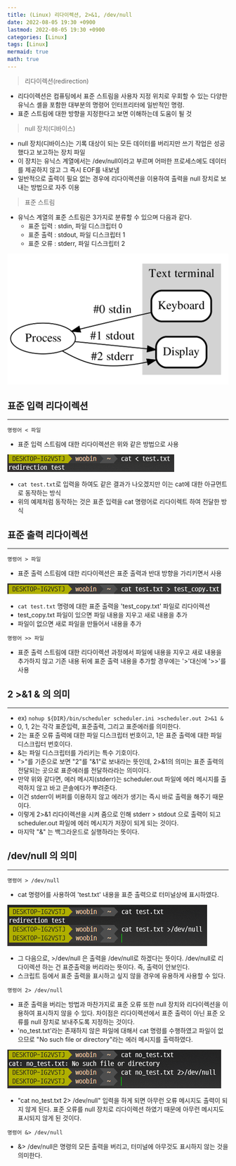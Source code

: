 ```yaml
---
title: (Linux) 리다이렉션, 2>&1, /dev/null
date: 2022-08-05 19:30 +0900
lastmod: 2022-08-05 19:30 +0900
categories: [Linux]
tags: [Linux]
mermaid: true
math: true
---
```


> 리다이렉션(redirection)
>

- 리다이렉션은 컴퓨팅에서 표준 스트림을 사용자 지정 위치로 우회할 수 있는 다양한 유닉스 셸을 포함한 대부분의 명령어 인터프리터에 일반적인 명령.
- 표준 스트림에 대한 방향을 지정한다고 보면 이해하는데 도움이 될 것

> null 장치(디바이스)
>

- null 장치(디바이스)는 기록 대상이 되는 모든 데이터를 버리지만 쓰기 작업은 성공했다고 보고하는 장치 파일
- 이 장치는 유닉스 계열에서는 /dev/null이라고 부르며 어떠한 프로세스에도 데이터를 제공하지 않고 그 즉시 EOF를 내보냄
- 일반적으로 출력이 필요 없는 경우에 리다이렉션을 이용하여 출력을 null 장치로 보내는 방법으로 자주 이용

> 표준 스트림
>

- 유닉스 계열의 표준 스트림은 3가지로 분류할 수 있으며 다음과 같다.
    - 표준 입력 : stdin, 파일 디스크립터 0
    - 표준 출력 : stdout, 파일 디스크립터 1
    - 표준 오류 : stderr, 파일 디스크립터 2

![Untitled](/assets/img/2022-08-05-linux220805/Untitled.png)


## 표준 입력 리다이렉션

---

`명령어 < 파일`

- 표준 입력 스트림에 대한 리다이렉션은 위와 같은 방법으로 사용

![Untitled](/assets/img/2022-08-05-linux220805/Untitled%201.png)

- `cat test.txt`로 입력을 하여도 같은 결과가 나오겠지만 이는 cat에 대한 아규먼트로 동작하는 방식
- 위의 예제처럼 동작하는 것은 표준 입력을 cat 명령어로 리다이렉트 하여 전달한 방식


## 표준 출력 리다이렉션

---

`명령어 > 파일`

- 표준 출력 스트림에 대한 리다이렉션은 표준 출력과 반대 방향을 가리키면서 사용

![Untitled](/assets/img/2022-08-05-linux220805/Untitled%202.png)

- `cat test.txt` 명령에 대한 표준 출력을 'test_copy.txt' 파일로 리다이렉션
- test_copy.txt 파일이 있으면 파일 내용을 지우고 새로 내용을 추가
- 파일이 없으면 새로 파일을 만들어서 내용을 추가

`명령어 >> 파일`

- 표준 출력 스트림에 대한 리다이렉션 과정에서 파일에 내용을 지우고 새로 내용을 추가하지 않고 기존 내용 뒤에 표준 출력 내용을 추가할 경우에는 '>'대신에 '>>'를 사용


## 2 >&1 & 의 의미

---

- ex) `nohup ${DIR}/bin/scheduler scheduler.ini >scheduler.out 2>&1 &`
- 0, 1, 2는 각각 표준입력, 표준출력, 그리고 표준에러를 의미한다.
- 2는 표준 오류 출력에 대한 파일 디스크립터 번호이고, 1은 표준 출력에 대한 파일 디스크립터 번호이다.
- &는 파일 디스크립터를 가리키는 특수 기호이다.
- ">"를 기준으로 보면 "2"를 "&1"로 보내라는 뜻인데, 2>&1의 의미는 표준 출력의 전달되는 곳으로 표준에러를 전달하라라는 의미이다.
- 만약 위와 같다면, 에러 메시지(stderr)는 scheduler.out 파일에 에러 메시지를 출력하지 않고 바고 콘솔에다가 뿌려준다.
- 이건 stderr이 버퍼를 이용하지 않고 에러가 생기는 즉시 바로 출력을 해주기 때문이다.
- 이렇게 2>&1 리다이렉션을 시켜 줌으로 인해 stderr > stdout 으로 출력이 되고 scheduler.out 파일에 에러 메시지가 저장이 되게 되는 것이다.
- 마지막 "&" 는 백그라운드로 실행하라는 뜻이다.


## /dev/null 의 의미

---

`명령어 > /dev/null`

- cat 명령어를 사용하여 'test.txt' 내용을 표준 출력으로 터미널상에 표시하였다.

![Untitled](/assets/img/2022-08-05-linux220805/Untitled%203.png)

- 그 다음으로, >/dev/null 은 출력을 /dev/null로 하겠다는 뜻이다. /dev/null로 리다이렉션 하는 건 표준출력을 버리라는 뜻이다. 즉, 출력이 안보인다.
- 스크립트 등에서 표준 출력을 표시하고 싶지 않을 경우에 유용하게 사용할 수 있다.

`명령어 2> /dev/null`

- 표준 출력을 버리는 방법과 마찬가지로 표준 오류 또한 null 장치와 리다이렉션을 이용하여 표시하지 않을 수 있다. 차이점은 리다이렉션에서 표준 출력이 아닌 표준 오류를 null 장치로 보내주도록 지정하는 것이다.
- 'no_test.txt'라는 존재하지 않은 파일에 대해서 cat 명령를 수행하였고 파일이 없으므로 "No such file or directory"라는 에러 메시지를 출력하였다.

![Untitled](/assets/img/2022-08-05-linux220805/Untitled%204.png)

- "cat no_test.txt 2> /dev/null" 입력을 하게 되면 아무런 오류 메시지도 출력이 되지 않게 된다. 표준 오류를 null 장치로 리다이렉션 하였기 때문에 아무런 메시지도 표시되지 않게 된 것이다.

`명령어 &> /dev/null`
- &> /dev/null은 명령의 모든 출력을 버리고, 터미널에 아무것도 표시하지 않는 것을 의미한다.
